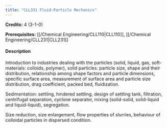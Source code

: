 ```yaml
---
title: "CLL331 Fluid-Particle Mechanics"
---
```

**Credits:** 4 (3-1-0)

**Prerequisites:** [[/Chemical Engineering/CLL110|CLL110]], [[/Chemical Engineering/CLL231|CLL231]]

#### Description
Introduction to industries dealing with the particles (solid, liquid, gas, soft-materials: colloids, polymer), solid particles: particle size, shape and their distribution, relationship among shape factors and particle dimensions, specific surface area, measurement of surface area and particle size distribution, drag coefficient, packed bed, fluidization.

Sedimentation: settling, hindered settling, design of settling tank, filtration, centrifugal separation, cyclone separator, mixing (solid-solid, solid-liquid and liquid-liquid), segregation.

Size reduction, size enlargement, flow properties of slurries, behaviour of colloidal particles in dispersed condition.